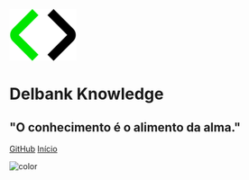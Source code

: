 ![logo](_media/del-brackets.png)

<h1>Delbank Knowledge</h1>

<h2 id="catchphrase">"O conhecimento é o alimento da alma."</h2>

[GitHub](https://github.com/DelbankDev)
[Início](/#delbank-knowledge)

![color]()
